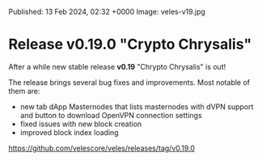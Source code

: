 Published:      13 Feb 2024, 02:32 +0000
Image:			veles-v19.jpg

# Release v0.19.0 "Crypto Chrysalis"

After a while new stable release **v0.19** "Chrypto Chrysalis" is out!

The release brings several bug fixes and improvements. Most notable of them are:

- new tab dApp Masternodes that lists masternodes with dVPN support and button to download OpenVPN connection settings
- fixed issues with new block creation
- improved block index loading

https://github.com/velescore/veles/releases/tag/v0.19.0
